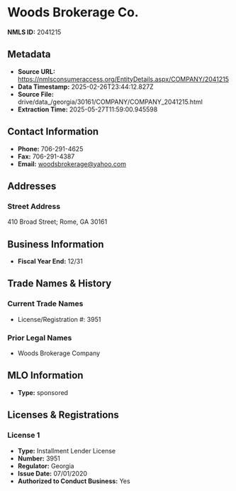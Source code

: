 # Woods Brokerage Co.

**NMLS ID:** 2041215

## Metadata
- **Source URL:** https://nmlsconsumeraccess.org/EntityDetails.aspx/COMPANY/2041215
- **Data Timestamp:** 2025-02-26T23:44:12.827Z
- **Source File:** drive/data_/georgia/30161/COMPANY/COMPANY_2041215.html
- **Extraction Time:** 2025-05-27T11:59:00.945598

## Contact Information
- **Phone:** 706-291-4625
- **Fax:** 706-291-4387
- **Email:** woodsbrokerage@yahoo.com

## Addresses
### Street Address
410 Broad Street; Rome, GA 30161

## Business Information
- **Fiscal Year End:** 12/31

## Trade Names & History
### Current Trade Names
- License/Registration #: 3951

### Prior Legal Names
- Woods Brokerage Company

## MLO Information
- **Type:** sponsored

## Licenses & Registrations

### License 1
- **Type:** Installment Lender License
- **Number:** 3951
- **Regulator:** Georgia
- **Issue Date:** 07/01/2020
- **Authorized to Conduct Business:** Yes
